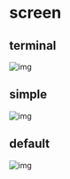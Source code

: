 # screen
## terminal
![img](https://github.com/SongZihui-sudo/EasyHtml-language/blob/main/screen_shot/SharedScreenshot.jpg)   
## simple   
![img](https://github.com/SongZihui-sudo/EasyHtml-language/blob/main/screen_shot/%E5%B1%8F%E5%B9%95%E6%88%AA%E5%9B%BE%202021-11-23%20223517.jpg)     
## default    
![img](https://github.com/SongZihui-sudo/EasyHtml-language/blob/main/screen_shot/%E5%B1%8F%E5%B9%95%E6%88%AA%E5%9B%BE%202021-11-17%20185656.jpg)   
